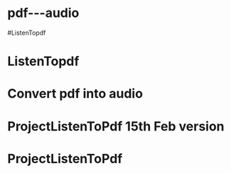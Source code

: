 # pdf---audio
#ListenTopdf
# ListenTopdf
# Convert pdf into audio
# ProjectListenToPdf 15th Feb version
# ProjectListenToPdf
